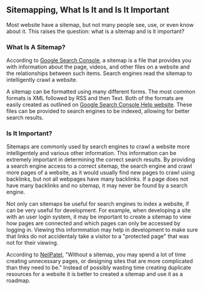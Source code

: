 ## Sitemapping, What Is It and Is It Important
Most website have a sitemap, but not many people see, use, or even know about it. This raises the question: what is a sitemap and is it important?

### What Is A Sitemap?
According to [Google Search Console](https://support.google.com/webmasters/answer/156184?hl=en), a sitemap is a file that provides you with information about the page, videos, and other files on a website and the relationships between such items. Search engines read the sitemap to intelligently crawl a website. 

A sitemap can be formatted using many different forms. The most common formats is XML followed by RSS and then Text. Both of the formats are easily created as outlined on [Google Search Console Help website](https://support.google.com/webmasters/answer/183668?hl=en). These files can be provided to search engines to be indexed, allowing for better search results.

### Is It Important?
Sitemaps are commonly used by search engines to crawl a website more intelligentely and various other information. This information can be extremely important in determining the correct search results. By providing a search engine access to a correct sitemap, the search engine and crawl more pages of a website, as it would usually find new pages to crawl using backlinks, but not all webpages have many backlinks. If a page does not have many backlinks and no sitemap, it may never be found by a search engine.

Not only can sitemaps be useful for search engines to index a website, if can be very useful for development. For example, when developing a site with an user login system, it may be important to create a sitemap to view how pages are connected and which pages can only be accessed by logging in. Viewing this informmation may help in development to make sure that links do not accidentaly take a visitor to a "protected page" that was not for their viewing.

According to [NeilPatel](https://neilpatel.com/blog/build-a-sitemap/), "Without a sitemap, you may spend a lot of time creating unnecessary pages, or designing sites that are more complicated than they need to be." Instead of possibly wasting time creating duplicate resources for a website it is better to created a sitemap and use it as a roadmap.
